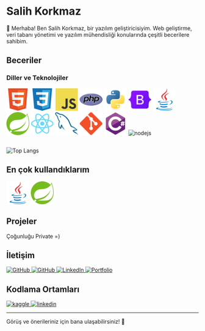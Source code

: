 # Salih Korkmaz

👋 Merhaba! Ben Salih Korkmaz, bir yazılım geliştiricisiyim. Web geliştirme, veri tabanı yönetimi ve yazılım mühendisliği konularında çeşitli becerilere sahibim.

## Beceriler

### Diller ve Teknolojiler
<p align="left">
  <img src="https://raw.githubusercontent.com/devicons/devicon/master/icons/html5/html5-original.svg" alt="HTML" width="60" height="60"/>
  <img src="https://raw.githubusercontent.com/devicons/devicon/master/icons/css3/css3-original.svg" alt="CSS" width="60" height="60"/>
  <img src="https://raw.githubusercontent.com/devicons/devicon/master/icons/javascript/javascript-original.svg" alt="JavaScript" width="60" height="60"/>
  <img src="https://raw.githubusercontent.com/devicons/devicon/master/icons/php/php-original.svg" alt="PHP" width="60" height="60"/>
  <img src="https://raw.githubusercontent.com/devicons/devicon/master/icons/python/python-original.svg" alt="Python" width="60" height="60"/>
  <img src="https://raw.githubusercontent.com/devicons/devicon/master/icons/bootstrap/bootstrap-original.svg" alt="Bootstrap" width="60" height="60"/>
  <img src="https://raw.githubusercontent.com/devicons/devicon/master/icons/java/java-original.svg" alt="Java" width="60" height="60"/>
  <img src="https://raw.githubusercontent.com/devicons/devicon/master/icons/spring/spring-original.svg" alt="Spring Boot" width="60" height="60"/>
  <img src="https://raw.githubusercontent.com/devicons/devicon/master/icons/react/react-original.svg" alt="React" width="60" height="60"/>
  <img src="https://raw.githubusercontent.com/devicons/devicon/master/icons/mysql/mysql-original.svg" alt="MySQL" width="60" height="60"/>
  <img src="https://raw.githubusercontent.com/devicons/devicon/master/icons/git/git-original.svg" alt="Git" width="60" height="60"/>
  <img src="https://raw.githubusercontent.com/devicons/devicon/master/icons/csharp/csharp-original.svg" alt="csharp" width="60" height="60"/>
  <img src="https://devicon-website.vercel.app/api/nodejs/original.svg" alt="nodejs" width="60" height="60"></img>
</p>

##
![Top Langs](https://github-readme-stats.vercel.app/api/top-langs/?username=1453salih&layout=compact)


## En çok kullandıklarım

<img src="https://raw.githubusercontent.com/devicons/devicon/master/icons/java/java-original.svg" alt="Java" width="60" height="60"/>
<img src="https://raw.githubusercontent.com/devicons/devicon/master/icons/spring/spring-original.svg" alt="Spring Boot" width="60" height="60"/>
  

## Projeler

Çoğunluğu Private =)

## İletişim

<p align="left">
  <!-- GitHub -->
  <a href="mailto:salihkorkmaz108478@gmail.com" target="_blank">
    <img src="https://cdn.jsdelivr.net/gh/devicons/devicon/icons/github/github-original.svg" alt="GitHub" width="60" height="60"/>
  </a>

  <!-- Yahoo Mail -->
  <a href="mailto:salihkrkmz@yahoo.com" target="_blank">
   <img src="https://cdn.jsdelivr.net/gh/devicons/devicon/icons/yahoo/yahoo-original.svg" alt="GitHub" width="60" height="60"/>
  </a>

  <!-- LinkedIn -->
  <a href="https://linkedin.com/in/salih-korkmaz-ce" target="_blank">
    <img src="https://cdn.jsdelivr.net/gh/devicons/devicon/icons/linkedin/linkedin-original.svg" alt="LinkedIn" width="60" height="60"/>
  </a>

  <!-- Portfolio -->
  <a href="https://salihkorkmaz.dev" target="_blank">
    <img src="https://img.icons8.com/ios-filled/100/000000/domain.png" alt="Portfolio" width="60" height="60"/>
  </a>
</p>


## Kodlama Ortamları

<a href="https://www.kaggle.com/salihkorkmaz"> 
<img src="https://devicon-website.vercel.app/api/kaggle/original.svg" alt="kaggle" width="60" height="60"></img>
</a>
<a href="https://www.linkedin.com/in/salih-korkmaz-ce"> 
<img src="https://devicon-website.vercel.app/api/linkedin/original.svg" alt="linkedin" width="60" height="60"></img>
</a>



---

Görüş ve önerileriniz için bana ulaşabilirsiniz! 🚀
